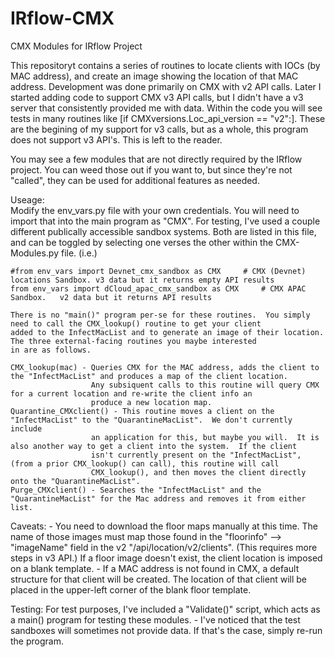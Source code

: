 # IRflow-CMX
CMX Modules for IRflow Project

This repositoryt contains a series of routines to locate clients with IOCs (by MAC address), and create an image showing the
location of that MAC address.  Development was done primarily on CMX with v2 API calls.  Later I started adding code to support
CMX v3 API calls, but I didn't have a v3 server that consistently provided me with data.  Within the code you will see tests in
many routines like [if CMXversions.Loc_api_version == "v2":].  These are the begining of my support for v3 calls, but as a whole,
this program does not support v3 API's.  This is left to the reader.

You may see a few modules that are not directly required by the IRflow project.  You can weed those out if you want to, but since
they're not "called", they can be used for additional features as needed.

Useage:   
    Modify the env_vars.py file with your own credentials.  You will need to import that into the main program as "CMX".  For testing,
    I've used a couple different publically accessible sandbox systems.  Both are listed in this file, and can be toggled by selecting
    one verses the other within the CMX-Modules.py file.  (i.e.)
    
    #from env_vars import Devnet_cmx_sandbox as CMX		# CMX (Devnet) locations Sandbox. v3 data but it returns empty API results
    from env_vars import dCloud_apac_cmx_sandbox as CMX     # CMX APAC Sandbox.   v2 data but it returns API results
    
    There is no "main()" program per-se for these routines.  You simply need to call the CMX_lookup() routine to get your client
    added to the InfectMacList and to generate an image of their location.  The three external-facing routines you maybe interested
    in are as follows.
     
    CMX_lookup(mac) - Queries CMX for the MAC address, adds the client to the "InfectMacList" and produces a map of the client location.
                      Any subsiquent calls to this routine will query CMX for a current location and re-write the client info an
                      produce a new location map.
    Quarantine_CMXclient() - This routine moves a client on the "InfectMacList" to the "QuarantineMacList".  We don't currently include
                      an application for this, but maybe you will.  It is also another way to get a client into the system.  If the client
                      isn't currently present on the "InfectMacList", (from a prior CMX_lookup() can call), this routine will call
                      CMX_lookup(), and then moves the client directly onto the "QuarantineMacList".
    Purge_CMXclient() - Searches the "InfectMacList" and the "QuarantineMacList" for the Mac address and removes it from either list.
    
Caveats:
    -  You need to download the floor maps manually at this time.  The name of those images must map those found in the "floorinfo" --> 
       "imageName" field in the v2 "/api/location/v2/clients".   (This requires more steps in v3 API.)   If a floor image doesn't exist,
       the client location is imposed on a blank template.
    -  If a MAC address is not found in CMX, a default structure for that client will be created.  The location of that client will be 
       placed in the upper-left corner of the blank floor template.

Testing:
    For test purposes, I've included a "Validate()" script, which acts as a main() program for testing these modules.
    -  I've noticed that the test sandboxes will sometimes not provide data.  If that's the case, simply re-run the program.
